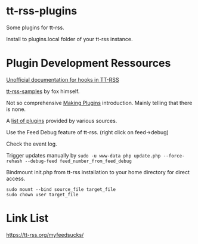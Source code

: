 # tt-rss-plugins
Some plugins for tt-rss.

Install to plugins.local folder of your tt-rss instance.

# Plugin Development Ressources
[Unofficial documentation for hooks in TT-RSS ](https://gist.github.com/Fmstrat/a5adc35633725d9369b50d8524b450ca)

[tt-rss-samples](https://git.tt-rss.org/fox/tt-rss-samples) by fox himself.

Not so comprehensive [Making Plugins](https://tt-rss.org/wiki/MakingPlugins) introduction. Mainly telling that there is none.

A [list of plugins](https://tt-rss.org/wiki/Plugins) provided by various sources.

Use the Feed Debug feature of tt-rss. (right click on feed->debug)

Check the event log.

Trigger updates manually by 
`sudo -u www-data php update.php --force-rehash --debug-feed feed_number_from_feed_debug`

Bindmount init.php from tt-rss installation to your home directory for direct access.

```
sudo mount --bind source_file target_file
sudo chown user target_file
```

# Link List
https://tt-rss.org/myfeedsucks/
